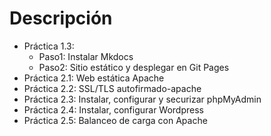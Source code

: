 # Descripción

- Práctica 1.3:
  - Paso1: Instalar Mkdocs
  - Paso2: Sitio estático y desplegar en Git Pages
- Práctica 2.1: Web estática Apache
- Práctica 2.2: SSL/TLS autofirmado-apache
- Práctica 2.3: Instalar, configurar y securizar phpMyAdmin
- Práctica 2.4: Instalar, configurar Wordpress
- Práctica 2.5: Balanceo de carga con Apache
